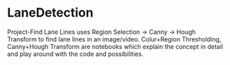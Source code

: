 # LaneDetection

Project-Find Lane Lines uses Region Selection -> Canny -> Hough Transform to find lane lines in an image/video. Colur+Region Thresholding, Canny+Hough Transform are notebooks which explain the concept in detail and play around with the code and possibilities.
